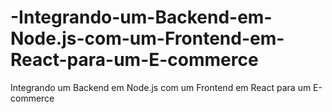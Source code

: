 # -Integrando-um-Backend-em-Node.js-com-um-Frontend-em-React-para-um-E-commerce
 Integrando um Backend em Node.js com um Frontend em React para um E-commerce
